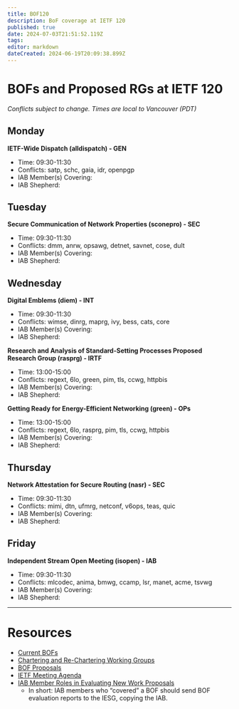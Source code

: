 ```yaml
---
title: BOF120
description: BoF coverage at IETF 120
published: true
date: 2024-07-03T21:51:52.119Z
tags: 
editor: markdown
dateCreated: 2024-06-19T20:09:38.899Z
---
```


# BOFs and Proposed RGs at IETF 120

*Conflicts subject to change. Times are local to Vancouver (PDT)*

## Monday

**IETF-Wide Dispatch (alldispatch) - GEN**
* Time: 09:30-11:30
* Conflicts: satp, schc, gaia, idr, openpgp
* IAB Member(s) Covering: 
* IAB Shepherd: 


## Tuesday

**Secure Communication of Network Properties (sconepro) - SEC**
* Time: 09:30-11:30
* Conflicts: dmm, anrw, opsawg, detnet, savnet, cose, dult
* IAB Member(s) Covering: 
* IAB Shepherd: 


## Wednesday
**Digital Emblems (diem) - INT**
* Time: 09:30-11:30
* Conflicts: wimse, dinrg, maprg, ivy, bess, cats, core
* IAB Member(s) Covering: 
* IAB Shepherd: 

**Research and Analysis of Standard-Setting Processes Proposed Research Group (rasprg) - IRTF**
* Time: 13:00-15:00
* Conflicts: regext, 6lo, green, pim, tls, ccwg, httpbis
* IAB Member(s) Covering: 
* IAB Shepherd: 


**Getting Ready for Energy-Efficient Networking (green) - OPs**
* Time: 13:00-15:00
* Conflicts: regext, 6lo, rasprg, pim, tls, ccwg, httpbis
* IAB Member(s) Covering: 
* IAB Shepherd: 

## Thursday
**Network Attestation for Secure Routing (nasr) - SEC**
* Time: 09:30-11:30
* Conflicts: mimi, dtn, ufmrg, netconf, v6ops, teas, quic
* IAB Member(s) Covering: 
* IAB Shepherd: 

## Friday
**Independent Stream Open Meeting (isopen) - IAB**
* Time: 09:30-11:30
* Conflicts: mlcodec, anima, bmwg, ccamp, lsr, manet, acme, tsvwg
* IAB Member(s) Covering: 
* IAB Shepherd: 


---
 # Resources

- [Current BOFs](https://datatracker.ietf.org/wg/bofs/)
- [Chartering and Re-Chartering Working Groups](https://datatracker.ietf.org/group/chartering/)
- [BOF Proposals](https://datatracker.ietf.org/doc/bof-requestst)
- [IETF Meeting Agenda](https://datatracker.ietf.org/meeting/agenda/)
- [IAB Member Roles in Evaluating New Work Proposals](https://datatracker.ietf.org/doc/statement-iab-member-roles-in-evaluating-new-work-proposals/)
    - In short: IAB members who “covered” a BOF should send BOF evaluation reports to the IESG, copying the IAB.


